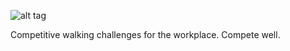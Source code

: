 ![alt tag](https://user-images.githubusercontent.com/8942619/71039182-2b0d9280-20e9-11ea-8bb7-cccdf47ef1d5.png)

Competitive walking challenges for the workplace. Compete well.


